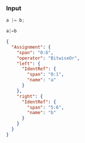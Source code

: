 ### Input
```js
a |= b;
```

```js min
a|=b
```

```json
{
  "Assignment": {
    "span": "0:6",
    "operator": "BitwiseOr",
    "left": {
      "IdentRef": {
        "span": "0:1",
        "name": "a"
      }
    },
    "right": {
      "IdentRef": {
        "span": "5:6",
        "name": "b"
      }
    }
  }
}
```
